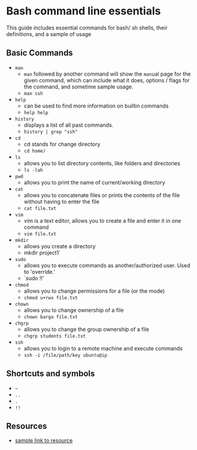 # Bash command line essentials

This guide includes essential commands for bash/ sh shells, their definitions, and a sample of usage

## Basic Commands

- `man`
  - `man` followed by another command will show the `man`ual page for the given command, which can include what it does, options / flags for the command, and sometime sample usage.
  - `man ssh`
- `help`
  - can be used to find more information on builtin commands
  - `help help`
- `history`
  - displays a list of all past commands.
  - `history | grep "ssh"`
- `cd`
  - cd stands for change directory
  - `cd home/`
- `ls`
  - allows you to list directory contents, like folders and directories
  - `ls -lah`
- `pwd`
  - allows you to print the name of current/working directory
- `cat`
  - allows you to concatenate files or prints the contents of the file without having to enter the file
  - `cat file.txt`
- `vim`
  - vim is a text editor, allows you to create a file and enter it in one command
  - `vim file.txt`
- `mkdir`
  - allows you create a directory
  - mkdir project1`
- `sudo`
  - allows you to execute commands as another/authorized user. Used to 'override.'
  - `sudo !!'
- `chmod`
  - allows you to change permissions for a file (or the mode)
  - `chmod u+rwx file.txt`
- `chown`
  - allows you to change ownership of a file 
  - `chown barga file.txt`
- `chgrp`
  - allows you to change the group ownership of a file
  - `chgrp students file.txt`
- `ssh`
  - allows you to login to a remote machine and execute commands
  - `ssh -i /file/path/key ubuntu@ip`

## Shortcuts and symbols

- `~`
- `..`
- `.`
- `!!`

## Resources

- [sample link to resource](https://url.of.resource)
